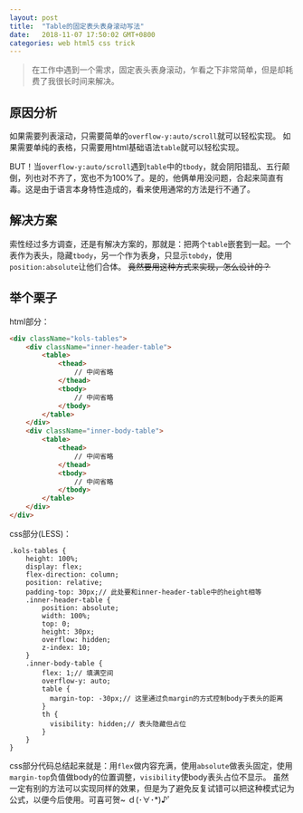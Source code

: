 ```yaml
---
layout: post
title:  "Table的固定表头表身滚动写法"
date:   2018-11-07 17:50:02 GMT+0800
categories: web html5 css trick
---
```


> 在工作中遇到一个需求，固定表头表身滚动，乍看之下非常简单，但是却耗费了我很长时间来解决。

## 原因分析

如果需要列表滚动，只需要简单的`overflow-y:auto/scroll`就可以轻松实现。
如果需要单纯的表格，只需要用html基础语法`table`就可以轻松实现。

BUT！当`overflow-y:auto/scroll`遇到`table`中的`tbody`，就会阴阳错乱、五行颠倒，列也对不齐了，宽也不为100%了。是的，他俩单用没问题，合起来简直有毒。这是由于语言本身特性造成的，看来使用通常的方法是行不通了。

## 解决方案

索性经过多方调查，还是有解决方案的，那就是：把两个`table`嵌套到一起。一个表作为表头，隐藏`tbody`，另一个作为表身，只显示`tobdy`，使用`position:absolute`让他们合体。
~~竟然要用这种方式来实现，怎么设计的？~~

## 举个栗子

html部分：

```html
<div className="kols-tables">
    <div className="inner-header-table">
        <table>
            <thead>
                // 中间省略
            </thead>
            <tbody>
                // 中间省略
            </tbody>
        </table>
    </div>
    <div className="inner-body-table">
        <table>
            <thead>
                // 中间省略
            </thead>
            <tbody>
                // 中间省略
            </tbody>
        </table>
    </div>
</div>
```

css部分(LESS)：

```less
.kols-tables {
    height: 100%;
    display: flex;
    flex-direction: column;
    position: relative;
    padding-top: 30px;// 此处要和inner-header-table中的height相等
    .inner-header-table {
        position: absolute;
        width: 100%;
        top: 0;
        height: 30px;
        overflow: hidden;
        z-index: 10;
    }
    .inner-body-table {
        flex: 1;// 填满空间
        overflow-y: auto;
        table {
          margin-top: -30px;// 这里通过负margin的方式控制body于表头的距离
        }
        th {
          visibility: hidden;// 表头隐藏但占位
        }
    }
}
```

css部分代码总结起来就是：用`flex`做内容充满，使用`absolute`做表头固定，使用`margin-top`负值做body的位置调整，`visibility`使body表头占位不显示。
虽然一定有别的方法可以实现同样的效果，但是为了避免反复试错可以把这种模式记为公式，以便今后使用。可喜可贺~ ｄ(･∀･*)♪ﾟ